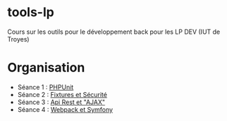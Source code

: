 # tools-lp
Cours sur les outils pour le développement back pour les LP DEV (IUT de Troyes)

# Organisation

* Séance 1 : [PHPUnit](phpunit.md)
* Séance 2 : [Fixtures et Sécurité](fixtures.md)
* Séance 3 : [Api Rest et "AJAX"](api.md)
* Séance 4 : [Webpack et Symfony](webpack.md)
